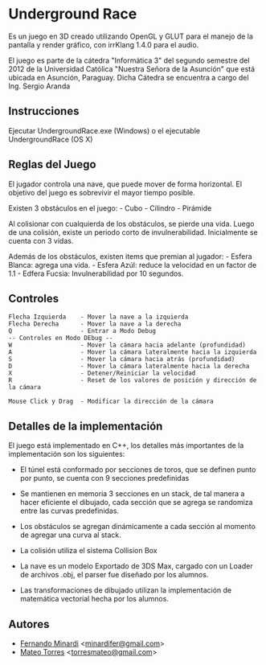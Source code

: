 # Underground Race

Es un juego en 3D creado utilizando OpenGL y GLUT para el manejo de la pantalla y render gráfico, 
con irrKlang 1.4.0 para el audio.

El juego es parte de la cátedra "Informática 3" del segundo semestre del 2012 
de la Universidad Católica "Nuestra Señora de la Asunción" que está ubicada en Asunción, Paraguay.
Dicha Cátedra se encuentra a cargo del Ing. Sergio Aranda

## Instrucciones

Ejecutar UndergroundRace.exe (Windows) o el ejecutable UndergroundRace (OS X)

## Reglas del Juego

El jugador controla una nave, que puede mover de forma horizontal.
El objetivo del juego es sobrevivir el mayor tiempo posible.

Existen 3 obstáculos en el juego:
    - Cubo 
    - Cilindro
    - Pirámide

Al colisionar con cualquierda de los obstáculos, se pierde una vida.
Luego de una colisión, existe un periodo corto de invulnerabilidad.
Inicialmente se cuenta con 3 vidas.

Además de los obstáculos, existen items que premian al jugador:
    - Esfera Blanca: agrega una vida.
    - Esfera Azúl: reduce la velocidad en un factor de 1.1
    - Edfera Fucsia: Invulnerabilidad por 10 segundos.


## Controles

    Flecha Izquierda    - Mover la nave a la izquierda
    Flecha Derecha      - Mover la nave a la derecha
    Q                   - Entrar a Modo Debug
    -- Controles en Modo DEbug --
    W                   - Mover la cámara hacia adelante (profundidad)
    A                   - Mover la cámara lateralmente hacia la izquierda
    S                   - Mover la cámara hacia atrás (profundidad)
    D                   - Mover la cámara lateralmente hacia la derecha
    X                   - Detener/Reiniciar la velocidad
    R                   - Reset de los valores de posición y dirección de la cámara

    Mouse Click y Drag  - Modificar la dirección de la cámara

## Detalles de la implementación

El juego está implementado en C++, los detalles más importantes de la implementación son los siguientes:

- El túnel está conformado por secciones de toros, que se definen punto por punto, se cuenta con 9 secciones 
predefinidas

- Se mantienen en memoria 3 secciones en un stack, de tal manera a hacer eficiente el dibujado, 
cada sección que se agrega se randomiza entre las curvas predefinidas.

- Los obstáculos se agregan dinámicamente a cada sección al momento de agregar una curva al stack.

- La colisión utiliza el sistema Collision Box

- La nave es un modelo Exportado de 3DS Max, cargado con un Loader de archivos .obj, el parser fue
diseñado por los alumnos.

- Las transformaciones de dibujado utilizan la implementación de matemática vectorial hecha por los alumnos.


## Autores

- [Fernando Minardi](https://github.com/fernandominardi "GitHub profile") \<minardifer@gmail.com\>
- [Mateo Torres](https://github.com/torresmateo "GitHub profile") \<torresmateo@gmail.com\>
